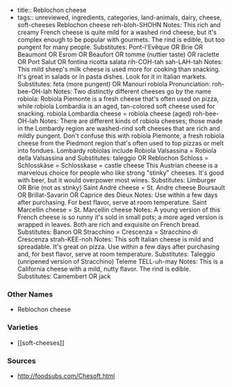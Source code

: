 - title:: Reblochon cheese
- tags:: unreviewed, ingredients, categories, land-animals, dairy, cheese, soft-cheeses
Reblochon cheese reh-bloh-SHOHN Notes: This rich and creamy French cheese is quite mild for a washed rind cheese, but it's complex enough to be popular with gourmets. The rind is edible, but too pungent for many people. Substitutes: Pont-l'Evêque OR Brie OR Beaumont OR Esrom OR Beaufort OR tomme (nuttier taste) OR raclette OR Port Salut OR fontina ricotta salata rih-COH-tah sah-LAH-tah Notes: This mild sheep's milk cheese is used more for cooking than snacking. It's great in salads or in pasta dishes. Look for it in Italian markets. Substitutes: feta (more pungent) OR Manouri robiola Pronunciation: roh-bee-OH-lah Notes: Two distinctly different cheeses go by the name robiola: Robiola Piemonte is a fresh cheese that's often used on pizza, while robiola Lombardia is an aged, tan-colored soft cheese used for snacking. robiola Lombardia cheese = robiola cheese (aged) roh-bee-OH-lah Notes: There are different kinds of robiola cheeses; those made in the Lombardy region are washed-rind soft cheeses that are rich and mildly pungent. Don't confuse this with robiola Piemonte, a fresh robiola cheese from the Piedmont region that's often used to top pizzas or melt into fondues. Lombardy robiolas include Robiola Valsassina = Robiola della Valsassina and Substitutes: taleggio OR Reblochon Schloss = Schlosskäse = Schlosskase = castle cheese This Austrian cheese is a marvelous choice for people who like strong "stinky" cheeses. It's good with beer, but it would overpower most wines. Substitutes: Limburger OR Brie (not as stinky) Saint André cheese = St. Andre cheese Boursault OR Brillat-Savarin OR Caprice des Dieux Notes: Use within a few days after purchasing. For best flavor, serve at room temperature. Saint Marcellin cheese = St. Marcellin cheese Notes: A young version of this French cheese is so runny it's sold in small pots; a more aged version is wrapped in leaves. Both are rich and exquisite on French bread. Substitutes: Banon OR Stracchino = Crescenza = Stracchino di Crescenza strah-KEE-noh Notes: This soft Italian cheese is mild and spreadable. It's great on pizza. Use within a few days after purchasing and, for best flavor, serve at room temperature. Substitutes: Taleggio (unripened version of Stracchino) Teleme TELL-uh-may Notes: This is a California cheese with a mild, nutty flavor. The rind is edible. Substitutes: Camembert OR jack

### Other Names

* Reblochon cheese

### Varieties

* [[soft-cheeses]]

### Sources
* http://foodsubs.com/Chesoft.html
